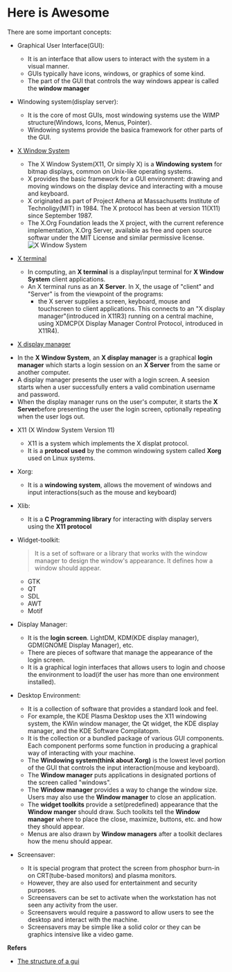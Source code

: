 # Here is Awesome 


There are some important concepts:
* Graphical User Interface(GUI): 
  - It is an interface that allow users to interact with the system in a visual manner.
  - GUIs typically have icons, windows, or graphics of some kind.
  - The part of the GUI that controls the way windows appear is called the **window manager**
* Windowing system(display server):
  - It is the core of most GUIs, most windowing systems use the WIMP structure(Windows, Icons, Menus, Pointer).
  - Windowing systems provide the basica framework for other parts of the GUI.
* [X Window System](https://en.wikipedia.org/wiki/X_Window_System)
  - The X Window System(X11, Or simply X) is a **Windowing system** for bitmap displays, common on Unix-like operating systems.
  - X provides the basic framework for a GUI environment: drawing and moving windows on the display device and interacting with a mouse and keyboard.
  - X originated as part of Project Athena at Massachusetts Institute of Technoligy(MIT) in 1984. The X protocol has been at version 11(X11) since September 1987.
  - The X.Org Foundation leads the X project, with the current reference implementation, X.Org Server, available as free and open source softwar under the MIT License and similar permissive license.
![X Window System](https://en.wikipedia.org/wiki/File:Xserver_and_display_manager.svg)


* [X terminal](https://en.wikipedia.org/wiki/X_terminal)
  - In computing, an **X terminal** is a display/input terminal for **X Window System** client applications.
  - An X terminal runs as an **X Server**. In X, the usage of "client" and "Server" is from the viewpoint of the programs: 
    + the X server supplies a screen, keyboard, mouse and touchscreen to client applications. This connects to an "X display manager"(introduced in X11R3) running on a central machine, using XDMCP(X Display Manager Control Protocol, introduced in X11R4).
 
 * [X display manager](https://en.wikipedia.org/wiki/X_display_manager)
  - In the **X Window System**, an **X display manager** is a graphical **login manager** which starts a login session on an **X Server** from the same or another computer.
  - A display manager presents the user with a login screen. A seesion starts when a user successfully enters a valid combination username and password.
  - When the display manager runs on the user's computer, it starts the **X Server**before presenting the user the login screen, optionally repeating when the user logs out.




* X11 (X Window System Version 11)
  - X11 is a system which implements the X displat protocol.
  - It is a **protocol used** by the common windowing system called **Xorg** used on Linux systems.
* Xorg:
  - It is a **windowing system**, allows the movement of windows and input interactions(such as the mouse and keyboard)
* Xlib:
  - It is a **C Programming library** for interacting with display servers using the **X11 protocol**
* Widget-toolkit:
  > It is a set of software or a library that works with the window manager to design the window's appearance.
  > It defines how a window should appear.  
  
  - GTK
  - QT
  - SDL
  - AWT
  - Motif

* Display Manager:
  - It is the **login screen**. LightDM, KDM(KDE display manager), GDM(GNOME Display Manager), etc.
  - There are pieces of software that manage the appearance of the login screen.
  - It is a graphical login interfaces that allows users to login and choose the environment to load(if the user has more than one environment installed).
* Desktop Environment:
  - It is a collection of software that provides a standard look and feel.
  - For example, the KDE Plasma Desktop uses the X11 windowing system, the KWin window manager, the Qt widget, the KDE display manager, and the KDE Software Compilatopm.
  - It is the collection or a bundled package of various GUI components. Each component performs some function in producing a graphical way of interacting with your machine. 
  - The **Windowing system(think about Xorg)** is the lowest level portion of the GUI that controls the input interaction(mouse and keyboard).
  - The **Window manager** puts applications in designated portions of the screen called "windows".
  - The **Window manager** provides a way to change the window size. Users may also use the **Window manager** to close an application.
  - The **widget toolkits** provide a set(predefined) appearance that the **Window manger** should draw. Such toolkits tell the **Window manager** where to place the close, maximize, buttons, etc. and how they should appear.
  - Menus are also drawn by **Window managers** after a toolkit declares how the menu should appear. 
 

* Screensaver:
  - It is special program that protect the screen from phosphor burn-in on CRT(tube-based monitors) and plasma monitors. 
  - However, they are also used for entertainment and security purposes. 
  - Screensavers can be set to activate when the workstation has not seen any activity from the user.
  - Screensavers would require a password to allow users to see the desktop and interact with the machine.
  - Screensavers may be simple like a solid color or they can be graphics intensive like a video game.


**Refers**
* [The structure of a gui](https://www.linux.org/threads/the-structure-of-a-gui.10399/)
